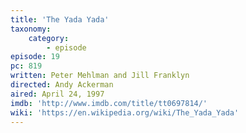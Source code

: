 ```yaml
---
title: 'The Yada Yada'
taxonomy:
    category:
        - episode
episode: 19
pc: 819
written: Peter Mehlman and Jill Franklyn
directed: Andy Ackerman
aired: April 24, 1997
imdb: 'http://www.imdb.com/title/tt0697814/'
wiki: 'https://en.wikipedia.org/wiki/The_Yada_Yada'
---
```

